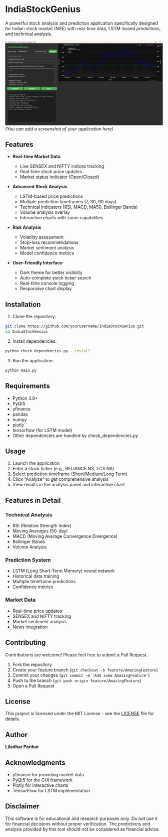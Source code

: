# IndiaStockGenius

A powerful stock analysis and prediction application specifically designed for Indian stock market (NSE) with real-time data, LSTM-based predictions, and technical analysis.

![IndiaStockGenius](screenshot.png) *(You can add a screenshot of your application here)*

## Features

- **Real-time Market Data**
  - Live SENSEX and NIFTY indices tracking
  - Real-time stock price updates
  - Market status indicator (Open/Closed)

- **Advanced Stock Analysis**
  - LSTM-based price predictions
  - Multiple prediction timeframes (7, 30, 90 days)
  - Technical indicators (RSI, MACD, MA50, Bollinger Bands)
  - Volume analysis overlay
  - Interactive charts with zoom capabilities

- **Risk Analysis**
  - Volatility assessment
  - Stop-loss recommendations
  - Market sentiment analysis
  - Model confidence metrics

- **User-Friendly Interface**
  - Dark theme for better visibility
  - Auto-complete stock ticker search
  - Real-time console logging
  - Responsive chart display

## Installation

1. Clone the repository:
```bash
git clone https://github.com/yourusername/IndiaStockGenius.git
cd IndiaStockGenius
```

2. Install dependencies:
```bash
python check_dependencies.py --install
```

3. Run the application:
```bash
python main.py
```

## Requirements

- Python 3.8+
- PyQt5
- yfinance
- pandas
- numpy
- plotly
- tensorflow (for LSTM model)
- Other dependencies are handled by check_dependencies.py

## Usage

1. Launch the application
2. Enter a stock ticker (e.g., RELIANCE.NS, TCS.NS)
3. Select prediction timeframe (Short/Medium/Long Term)
4. Click "Analyze" to get comprehensive analysis
5. View results in the analysis panel and interactive chart

## Features in Detail

### Technical Analysis
- RSI (Relative Strength Index)
- Moving Averages (50-day)
- MACD (Moving Average Convergence Divergence)
- Bollinger Bands
- Volume Analysis

### Prediction System
- LSTM (Long Short-Term Memory) neural network
- Historical data training
- Multiple timeframe predictions
- Confidence metrics

### Market Data
- Real-time price updates
- SENSEX and NIFTY tracking
- Market sentiment analysis
- News integration

## Contributing

Contributions are welcome! Please feel free to submit a Pull Request.

1. Fork the repository
2. Create your feature branch (`git checkout -b feature/AmazingFeature`)
3. Commit your changes (`git commit -m 'Add some AmazingFeature'`)
4. Push to the branch (`git push origin feature/AmazingFeature`)
5. Open a Pull Request

## License

This project is licensed under the MIT License - see the [LICENSE](LICENSE) file for details.

## Author

**Liladhar Parihar**

## Acknowledgments

- yfinance for providing market data
- PyQt5 for the GUI framework
- Plotly for interactive charts
- TensorFlow for LSTM implementation

## Disclaimer

This software is for educational and research purposes only. Do not use it for financial decisions without proper verification. The predictions and analysis provided by this tool should not be considered as financial advice. 